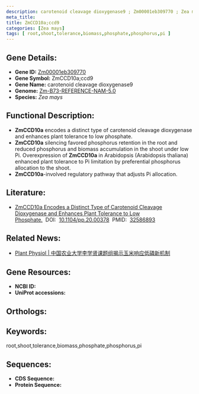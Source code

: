```yaml
---
description: carotenoid cleavage dioxygenase9 ; Zm00001eb309770 ; Zea mays
meta_title:
title: ZmCCD10a;ccd9
categories: [Zea mays]
tags: [ root,shoot,tolerance,biomass,phosphate,phosphorus,pi ]
---
```


## Gene Details:
- **Gene ID:**	[Zm00001eb309770]()
- **Gene Symbol:** ZmCCD10a;ccd9
- **Gene Name:** carotenoid cleavage dioxygenase9
- **Genome:** [Zm-B73-REFERENCE-NAM-5.0]()
- **Species:** *Zea mays*

## Functional Description:
   - **ZmCCD10a** encodes a distinct type of carotenoid cleavage dioxygenase and enhances plant tolerance to low phosphate.
   - **ZmCCD10a** silencing favored phosphorus retention in the root and reduced phosphorus and biomass accumulation in the shoot under low Pi. Overexpression of **ZmCCD10a** in Arabidopsis (Arabidopsis thaliana) enhanced plant tolerance to Pi limitation by preferential phosphorus allocation to the shoot.
   - **ZmCCD10a**-involved regulatory pathway that adjusts Pi allocation.

## Literature:
   - [ZmCCD10a Encodes a Distinct Type of Carotenoid Cleavage Dioxygenase and Enhances Plant Tolerance to Low Phosphate.]( https://academic.oup.com/plphys/article/184/1/374/6117832?login=true)&nbsp;&nbsp;DOI:&nbsp;&nbsp;[10.1104/pp.20.00378](https://academic.oup.com/plphys/article/184/1/374/6117832?login=true)&nbsp;&nbsp;PMID:&nbsp;&nbsp;[32586893](https://pubmed.ncbi.nlm.nih.gov/32586893/)

## Related News:
   - [Plant Physiol | 中国农业大学李学贤课题组揭示玉米响应低磷新机制](https://mp.weixin.qq.com/s?__biz=MzU3ODY3MDM0NA==&mid=2247496513&idx=2&sn=8bf37814592a87fce7269835a58edc82&chksm=fd736926ca04e03087b49a21db4e387a674754f9f5e9d6d0ac412ae72b4339758b03df1f8693&scene=27#wechat_redirect)

## Gene Resources:
- **NCBI ID:** [](https://www.ncbi.nlm.nih.gov/gene/?term=)
- **UniProt accessions:** [](https://www.uniprot.org/uniprotkb//entry)

## Orthologs:

## Keywords:
root,shoot,tolerance,biomass,phosphate,phosphorus,pi

## Sequences:
- **CDS Sequence:**
- **Protein Sequence:**
